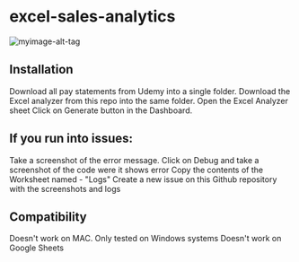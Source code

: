 # excel-sales-analytics

![myimage-alt-tag](https://ibb.co/h1TXXd)

## Installation
Download all pay statements from Udemy into a single folder. 
Download the Excel analyzer from this repo into the same folder.
Open the Excel Analyzer sheet
Click on Generate button in the Dashboard.

## If you run into issues:
Take a screenshot of the error message.
Click on Debug and take a screenshot of the code were it shows error
Copy the contents of the Worksheet named - "Logs"
Create a new issue on this Github repository with the screenshots and logs

## Compatibility
Doesn't work on MAC. Only tested on Windows systems
Doesn't work on Google Sheets
